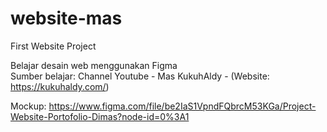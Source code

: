 # website-mas
First Website Project

Belajar desain web menggunakan Figma <br>
Sumber belajar: Channel Youtube - Mas KukuhAldy - (Website: https://kukuhaldy.com/)


Mockup: https://www.figma.com/file/be2IaS1VpndFQbrcM53KGa/Project-Website-Portofolio-Dimas?node-id=0%3A1
